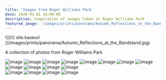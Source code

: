```yaml
---
title: 'Images from Roger Williams Park'
date: 2020-01-01 16:00:00
description: Compilation of images taken at Roger Williams Park
featured_image: '/images/prints/panorama/Autumn_Reflections_at_the_Bandstand.jpg'
---
```


![]({{ site.baseurl }}/images/prints/panorama/Autumn_Reflections_at_the_Bandstand.jpg)

A collection of photos from Roger Williams Park
<div class="gallery" data-columns="3">
    <img src="{{ site.baseurl }}/images/prints/standard/Autumn_Reflections_at_the_Temple_of_Music.jpg" alt="image" />
    <img src="{{ site.baseurl }}/images/prints/standard/Bandstand_in_Autumn.jpg" alt="image" />
    <img src="{{ site.baseurl }}/images/prints/standard/Bridges_To_Blossoms.jpg" alt="image" />
    <img src="{{ site.baseurl }}/images/prints/standard/Cherry_Blossom_Bench.jpg" alt="image" />
    <img src="{{ site.baseurl }}/images/prints/standard/Dalrymple_On_Fire.jpg" alt="image" />
    <img src="{{ site.baseurl }}/images/prints/standard/Fountain_and_Bridge_Reflections.jpg" alt="image" />
    <img src="{{ site.baseurl }}/images/prints/standard/Iron_Footridge_In_Snow.jpg" alt="image" />
    <img src="{{ site.baseurl }}/images/prints/standard/Iron_Footbridge.jpg" alt="image" />
    <img src="{{ site.baseurl }}/images/prints/standard/Japanese_Gardens_in_Spring.jpg" alt="image" />
    <img src="{{ site.baseurl }}/images/prints/standard/Miantunomu_Bridge_in_Autumn.jpg" alt="image" />
    <img src="{{ site.baseurl }}/images/prints/standard/Spring_Reflections_at_the_Bandstand.jpg" alt="image" />
    <img src="{{ site.baseurl }}/images/prints/standard/Red_Tree_Reflected.jpg" alt="image" />
</div>
<div class="gallery" data-columns="2">
    <img src="{{ site.baseurl }}/images/prints/panorama/Autumn_Reflections_at_the_Bandstand.jpg" alt="image" />
    <img src="{{ site.baseurl }}/images/prints/panorama/Autumn_Sunrise_at_the_Temple_of_Music.jpg" alt="image" />
    <img src="{{ site.baseurl }}/images/prints/panorama/Dalrymple_Boat_House_in_Autumn.jpg" alt="image" />
    <img src="{{ site.baseurl }}/images/prints/panorama/Dalrymple_Boat_House_In_Falling_Snow.jpg" alt="image" />
</div>
